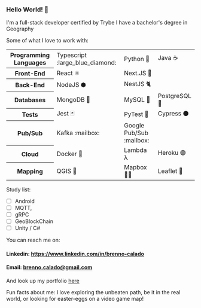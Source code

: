 ### Hello World! 👋

I'm a full-stack developer certified by Trybe
I have a bachelor's degree in Geography

Some of what I love to work with:

<table>
  <tr>
    <th>Programming Languages</th>
    <td>Typescript :large_blue_diamond:</td>
    <td>Python 🐍</td>
    <td>Java ☕</td>
  </tr>
  <tr>
    <th>Front-End</th>
    <td>React ⚛️</td>
    <td>Next.JS 🔺</td>
    <td></td>
  </tr>
  <tr>
    <th>Back-End</th>
    <td>NodeJS ⬢</td>
    <td>NestJS 🐈</td>
    <td></td>
  </tr>
  <tr>
    <th>Databases</th>
    <td>MongoDB 🍃</td>
    <td>MySQL 🐬</td>
    <td>PostgreSQL 🐘</td>
  </tr>
  <tr>
    <th>Tests</th>
    <td>Jest 🃏</td>
    <td>PyTest 🌈 </td>
    <td>Cypress ⚫</td>
  </tr>
  <tr>
    <th>Pub/Sub</th>
    <td>Kafka :mailbox:</td>
    <td>Google Pub/Sub :mailbox:</td>
    <td></td>
  </tr>
  <tr>
    <th>Cloud</th>
    <td>Docker 🐋</td>
    <td>Lambda λ</td>
    <td>Heroku 🟣</td>
  </tr>
  <tr>
    <th>Mapping</th>
    <td>QGIS 🧭</td>
    <td>Mapbox 🧑🚀</td>
    <td>Leaflet 🍃</td>
  </tr>
</table>

  Study list:
   - [ ] Android
   - [ ] MQTT,
   - [ ] gRPC
   - [ ] GeoBlockChain
   - [ ] Unity / C#

You can reach me on:
#### Linkedin: https://www.linkedin.com/in/brenno-calado
#### Email: brenno.calado@gmail.com

And look up my portfolio [here](https://portfolio-chi-peach-35.vercel.app/)

Fun facts about me: I love exploring the unbeaten path, be it in the real world, or looking for easter-eggs on a video game map!
